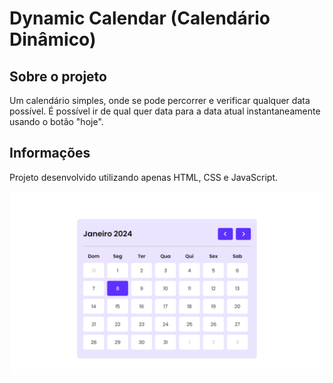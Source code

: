 # Dynamic Calendar (Calendário Dinâmico)

## Sobre o projeto

Um calendário simples, onde se pode percorrer e verificar qualquer data possível. É possível ir de qual quer data para a data atual instantaneamente usando o botão "hoje".

## Informações

Projeto desenvolvido utilizando apenas HTML, CSS e JavaScript.

<img src="screenshot.jpg"/>
